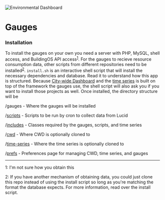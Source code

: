![Environmental Dashboard](http://104.131.103.232/oberlin/prefs/images/env_logo.png "Environmental Dashboard")

# Gauges

### Installation

To install the gauges on your own you need a server with PHP, MySQL, shell access, and BuildingOS API access<sup>[1](#f1)</sup>. For the gauges to recieve resource consumption data, other scripts from different repositories need to be installed<sup>[2](#f2)</sup>. `install.sh` is an interactive shell script that will install the necessary dependencies and database. Read it to understand how this app is structured. Because [City-wide Dashboard](https://github.com/EnvironmentalDashboard/time-series) and the [time series](https://github.com/EnvironmentalDashboard/time-series) is built on top of the framework the gauges use, the shell script will also ask you if you want to install those projects as well. Once installed, the directory structure will be


/gauges - Where the gauges will be installed

/[scripts](https://github.com/EnvironmentalDashboard/scripts) - Scripts to be run by cron to collect data from Lucid

/[includes](https://github.com/EnvironmentalDashboard/includes) - Classes required by the gauges, scripts, and time series

/[cwd](https://github.com/EnvironmentalDashboard/citywide-dashboard) - Where CWD is optionally cloned to

/[time-series](https://github.com/EnvironmentalDashboard/time-series) - Where the time series is optionally cloned to

/[prefs](https://github.com/EnvironmentalDashboard/prefs) - Preferences page for managing CWD, time series, and gauges

---

<a name="f1">1</a>: I'm not sure how you obtain this

<a name="f2">2</a>: If you have another mechanism of obtaining data, you could just clone this repo instead of using the install script so long as you're matching the format the database expects. For more information, read over the install script.
